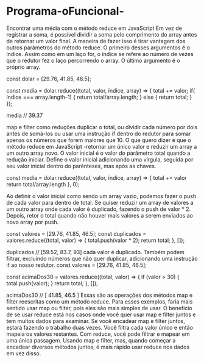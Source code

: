 # Programa-oFuncional-
Encontrar uma média com o método reduce em JavaScript​
Em vez de registrar a soma, é possível dividir a soma pelo comprimento do array antes de retornar um valor final.
A maneira de fazer isso é tirar vantagem dos outros parâmetros do método reduce. O primeiro desses argumentos é o índice. Assim como em um laço for, o índice se refere ao número de vezes que o redutor fez o laço percorrendo o array. O último argumento é o próprio array.

const dolar = [29.76, 41.85, 46.5];

const media = dolar.reduce((total, valor, índice, array) => {
  total += valor;
  if( índice === array.length-1) { 
    return total/array.length;
  } else { 
    return total;
  }
});

media // 39.37

map e filter como reduções
duplicar o total, ou dividir cada número por dois antes de somá-los ou usar uma instrução if dentro do redutor para somar apenas os números que forem maiores que 10. O que quero dizer é que o método reduce em JavaScript
-retornar um único valor e reduzir um array a um outro array novo.
O valor inicial é o valor do parâmetro total quando a redução iniciar. Define o valor inicial adicionando uma vírgula, seguida por seu valor inicial dentro do parênteses, mas após as chaves.

const media = dolar.reduce((total, valor, índice, array) => {
  total += valor
  return total/array.length
}, 0);

Ao definir o valor inicial como sendo um array vazio, podemos fazer o push de cada valor para dentro de total. Se quiser reduzir um array de valores a um outro array onde cada valor é duplicado, fazendo o push de valor * 2. Depois, retor o total quando não houver mais valores a serem enviados ao novo array por push.

const valores = [29.76, 41.85, 46.5];
const duplicados = valores.reduce((total, valor) => {
  total.push(valor * 2);
  return total;
}, []);

duplicados // [59.52, 83.7, 93]
cada valor é duplicado. Também podem filtrar, excluindo números que não quer duplicar, adicionando uma instrução if ao nosso redutor.
const valores = [29.76, 41.85, 46.5];

const acimaDos30 = valores.reduce((total, valor) => {
  if (valor > 30) {
    total.push(valor);
  }
  return total;
}, []);

acimaDos30 // [ 41.85, 46.5 ]
Essas são as operações dos métodos map e filter reescritas como um método reduce.
Para esses exemplos, faria mais sentido usar map ou filter, pois eles são mais simples de usar. O benefício de se usar reduce está nos casos onde você quer usar map e filter juntos e tem muitos dados para examinar.
Se você encadear map e filter juntos, estará fazendo o trabalho duas vezes. Você filtra cada valor único e então mapeia os valores restantes. Com reduce, você pode filtrar e mapear em uma única passagem.
Usando map e filter, mas, quando começar a encadear diversos métodos juntos, é mais rápido usar reduce nos dados em vez disso.
